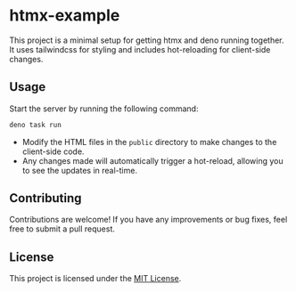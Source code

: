 # htmx-example

This project is a minimal setup for getting htmx and deno running together. It uses tailwindcss for styling and includes hot-reloading for client-side changes.

## Usage

Start the server by running the following command:

```sh
deno task run
```

- Modify the HTML files in the `public` directory to make changes to the client-side code.
- Any changes made will automatically trigger a hot-reload, allowing you to see the updates in real-time.

## Contributing

Contributions are welcome! If you have any improvements or bug fixes, feel free to submit a pull request.

## License

This project is licensed under the [MIT License](LICENSE).
